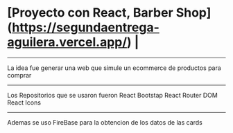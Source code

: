 # [Proyecto con React, Barber Shop] (https://segundaentrega-aguilera.vercel.app/) |
***
La idea fue generar una web que simule un ecommerce de productos para comprar
***
Los Repositorios que se usaron fueron
React Bootstap
React Router DOM
React Icons
***
Ademas se uso FireBase para la obtencion de los datos de las cards